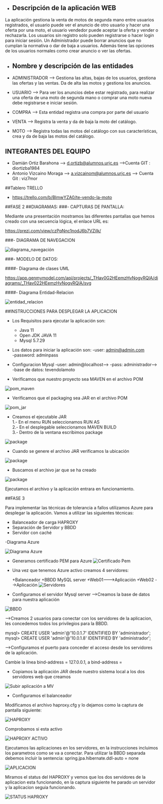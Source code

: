 - ## Descripción de la aplicación WEB
La aplicación gestiona la venta de motos de segunda mano entre usuarios registrados, el usuario puede ver el anuncio de otro usuario y hacer una oferta por una moto, el usuario vendedor puede aceptar la oferta y vender o rechazarla.
Los usuarios sin registro solo pueden registrarse o hacer login para iniciar sesión.
Un Administrador puede borrar anuncios que no cumplan la normativa o dar de baja a usuarios. Además tiene las opciones de los usuarios normales como crear anuncio o ver las ofertas.

- ## Nombre y descripción de las entidades 

- ADMINISTRADOR --> Gestiona las altas, bajas de los usuarios, gestiona las ofertas y las ventas. Da de alta las motos y gestiona los anuncios.

- USUARIO --> Para ver los anuncios debe estar registrado, para realizar una oferta de una moto de segunda mano o comprar una moto nueva debe registrarse e iniciar sesión.

- COMPRA --> Esta entidad registra una compra por parte del usuario

- VENTA --> Registra la venta y da de baja la moto del catálogo.

- MOTO --> Registra todas las motos del catálogo con sus características, crea y da de baja las motos del catálogo. 



## INTEGRANTES DEL EQUIPO

- Damián Ortiz Barahona --> d.ortizb@alumnos.urjc.es 
-->Cuenta GIT : diortizba1984
- Antonio Vizcaino Moraga --> a.vizcainom@alumnos.urjc.es --> Cuenta Git : viz7mor

##Tablero TRELLO
- https://trello.com/b/BlmwYZA0/te-vendo-la-moto

##FASE 2
##DIAGRAMAS: 
###- CAPTURAS DE PANTALLA:

Mediante una presentación mostramos las diferentes pantallas que hemos creado con una secuencia lógica, el enlace URL es:

https://prezi.com/view/czPqNnc1nodJ6b7VZiIk/

###- DIAGRAMA DE NAVEGACION

![diagrama_navegación](https://github.com/diortizba1984/Te_vendo_la_moto/blob/master/Diagramas/diagrama_navegacion.JPG)

###- MODELO DE DATOS:

####- Diagrama de clases UML

https://app.genmymodel.com/api/projects/_THav0G2HEemzHvNogvRQlA/diagrams/_THav022HEemzHvNogvRQlA/svg

####- Diagrama Entidad-Relacion


![entidad_relacion](https://github.com/diortizba1984/Te_vendo_la_moto/blob/master/Diagramas/ERD.TVM.jpg)

##INSTRUCCIONES PARA DESPLEGAR LA APLICACION

- Los Requisitos para ejecutar la aplicación son:

    - Java 11
    - Open JDK JAVA 11
    - Mysql 5.7.29
    
- Los datos para iniciar la aplicación son: 
	-user: admin@admin.com   
	-password: adminpass

- Configuracion Mysql
	-user: admin@localhost-->
	-pass: administrador-->
	-base de datos: tevendolamoto

- Verificamos que nuestro proyecto sea MAVEN en el archivo POM

![pom_maven](https://github.com/diortizba1984/Te_vendo_la_moto/blob/master/Diagramas/maven.png)

- Verificamos que el packaging sea JAR en el archivo POM

![pom_jar](https://github.com/diortizba1984/Te_vendo_la_moto/blob/master/Diagramas/jar.png)

- Creamos el ejecutable JAR  
    1.- En el menu RUN seleccionamos RUN AS  
    2.- En el desplegable seleccionamos MAVEN BUILD  
    3.- Dentro de la ventana escribimos package

![package](https://github.com/diortizba1984/Te_vendo_la_moto/blob/master/Diagramas/package.png)

- Cuando se genere el archivo JAR verificamos la ubicación 

![package](https://github.com/diortizba1984/Te_vendo_la_moto/blob/master/Diagramas/ruta.png)

- Buscamos el archivo jar que se ha creado

![package](https://github.com/diortizba1984/Te_vendo_la_moto/blob/master/Diagramas/Archivo_JAR.png)
  
Ejecutamos el archivo y la aplicación entrara en funcionamiento.

##FASE 3

Para implementar las técnicas de tolerancia a fallos utilizamos Azure para desplegar la aplicación. Vamos a utilizar las siguientes técnicas:
- Balanceador de carga HAPROXY
- Separación de Servidor y BBDD
- Servidor con caché

-Diagrama Azure

![Diagrama Azure](https://github.com/diortizba1984/Te_vendo_la_moto/blob/master/Diagramas/azure1.JPG)

- Generamos certificado PEM para Azure
![Certificado Pem](https://github.com/diortizba1984/Te_vendo_la_moto/blob/master/Diagramas/pem.PNG)


- Una vez que tenemos Azure activo creamos 4 servidores:

	+Balanceador 
	+BBDD MySQL server
	+Web01--->Aplicación
	+Web02 -->Aplicación
![Servidores](https://github.com/diortizba1984/Te_vendo_la_moto/blob/master/Diagramas/servidores.PNG)



- Configuramos el servidor Mysql server 
-->Creamos la base de datos para nuestra aplicación

![BBDD](https://github.com/diortizba1984/Te_vendo_la_moto/blob/master/Diagramas/bbdd.PNG)

-->Creamos 2 usuarios para conectar con los servidores de la aplicacion, les concedemos todos los privilegios para la BBDD.

mysql> CREATE USER 'admin'@'10.0.1.7' IDENTIFIED BY 'administrador';
mysql> CREATE USER 'admin'@'10.0.1.8' IDENTIFIED BY 'administrador';

-->Configuramos el puerto para conceder el acceso desde los servidores de la aplicación.

Cambie la línea bind-address = 127.0.0.1, a bind-address = <ip del servidor mysql>

- Copiamos la aplicación JAR desde nuestro sistema local a los dos servidores web que creamos

![Subir aplicación a MV](https://github.com/diortizba1984/Te_vendo_la_moto/blob/master/Diagramas/subirvm.PNG)

- Configuramos el balanceador

Modificamos el archivo haproxy.cfg y lo dejamos como la captura de pantalla siguiente:

![HAPROXY](https://github.com/diortizba1984/Te_vendo_la_moto/blob/master/Diagramas/haproxy.PNG)

Comprobamos si esta activo

![HAPROXY ACTIVO](https://github.com/diortizba1984/Te_vendo_la_moto/blob/master/Diagramas/activo.PNG)

Ejecutamos las aplicaciones en los servidores, en la instrucciones incluimos los parametros como se va a conectar.
Para utilizar la BBDD separada debemos incluir la sentencia:
spring.jpa.hibernate.ddl-auto = none

![APLICACION](https://github.com/diortizba1984/Te_vendo_la_moto/blob/master/Diagramas/aplicacion.PNG)

Miramos el status del HAPROXY y vemos que los dos servidores de la aplicacion esta funcionando, en la captura siguiente he parado un servidor y la aplicacion seguia funcionando.

![STATUS HAPROXY](https://github.com/diortizba1984/Te_vendo_la_moto/blob/master/Diagramas/status.PNG)










